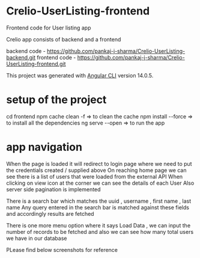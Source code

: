 # Crelio-UserListing-frontend

Frontend code for User listing app

Crelio app consists of backend and a frontend

backend code - https://github.com/pankaj-j-sharma/Crelio-UserListing-backend.git
frontend code - https://github.com/pankaj-j-sharma/Crelio-UserListing-frontend.git

This project was generated with [Angular CLI](https://github.com/angular/angular-cli) version 14.0.5.

# setup of the project 
cd frontend
npm cache clean -f => to clean the cache
npm install --force  => to install all the dependencies 
ng serve --open => to run the app 


# app navigation 
When the page is loaded it will redirect to login page where we need to put the credentials 
created / supplied above
On reaching home page we can see there is a list of users that were loaded from the external API
When clicking on view icon at the corner we can see the details of each User 
Also server side pagination is implemented 

There is a search bar which matches the uuid , username , first name , last name 
Any query entered in the search bar is matched against these fields and accordingly results are fetched 

There is one more menu option where it says Load Data ,
we can input the number of records to be fetched and also we can see how many total users we have in our database

PLease find below screenshots for reference 




